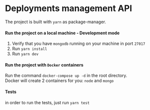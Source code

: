 # Deployments management API

The project is built with `yarn` as package-manager.

#### Run the project on a local machine - Development mode
1. Verify that you have `mongodb` running on your machine in port `27017`
2. Run `yarn install`
3. Run `yarn dev`

#### Run the project with `Docker` containers
Run the command `docker-compose up -d` in the root directory.<br>
Docker will create 2 containers for you: `node` and `mongo`

#### Tests
in order to run the tests, just run `yarn test`
